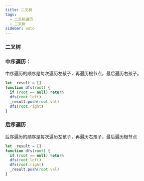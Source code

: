 ```yaml
---
title: 二叉树
tags:
  - 二叉树遍历
  - 二叉树
sidebar: auto
---
```


### 二叉树

### 中序遍历：

中序遍历的顺序是每次遍历左孩子，再遍历根节点，最后遍历右孩子。

```javascript
let _result = []
function dfs(root) {
  if (root == null) return
  dfs(root.left)
  _result.push(root.val)
  dfs(root.right)
}
```

### 后序遍历

后序遍历的顺序是每次遍历左孩子，再遍历右孩子，最后遍历根节点

```javascript
let _result = []
function dfs(root) {
  if (root == null) return
  dfs(root.left)
  dfs(root.right)
  _result.push(root.val)
}
```
